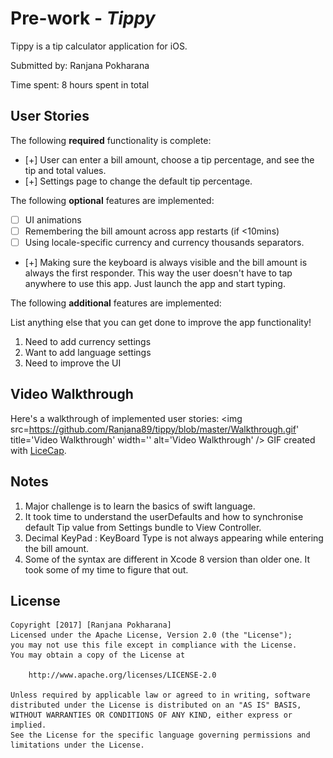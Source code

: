 # Pre-work - *Tippy*

Tippy is a tip calculator application for iOS.

Submitted by: Ranjana Pokharana

Time spent: 8 hours spent in total

## User Stories

The following **required** functionality is complete:

* [+] User can enter a bill amount, choose a tip percentage, and see the tip and total values.
* [+] Settings page to change the default tip percentage.

The following **optional** features are implemented:
* [ ] UI animations
* [ ] Remembering the bill amount across app restarts (if <10mins)
* [ ] Using locale-specific currency and currency thousands separators.
* [+] Making sure the keyboard is always visible and the bill amount is always the first responder. This way the user doesn't have to tap anywhere to use this app. Just launch the app and start typing.

The following **additional** features are implemented:

List anything else that you can get done to improve the app functionality!
1) Need to add currency settings
2) Want to add language settings
3) Need to improve the UI

## Video Walkthrough 

Here's a walkthrough of implemented user stories:
<img src=https://github.com/Ranjana89/tippy/blob/master/Walkthrough.gif' title='Video Walkthrough' width='' alt='Video Walkthrough' />
GIF created with [LiceCap](http://www.cockos.com/licecap/).

## Notes

1) Major challenge is to learn the basics of swift language.
2) It took time to understand the userDefaults and how to synchronise default Tip value from Settings bundle to View Controller.
3) Decimal KeyPad : KeyBoard Type is not always appearing while entering the bill amount. 
4) Some of the syntax are different in Xcode 8 version than older one. It took some of my time to figure that out. 



## License

    Copyright [2017] [Ranjana Pokharana]
    Licensed under the Apache License, Version 2.0 (the "License");
    you may not use this file except in compliance with the License.
    You may obtain a copy of the License at

        http://www.apache.org/licenses/LICENSE-2.0

    Unless required by applicable law or agreed to in writing, software
    distributed under the License is distributed on an "AS IS" BASIS,
    WITHOUT WARRANTIES OR CONDITIONS OF ANY KIND, either express or implied.
    See the License for the specific language governing permissions and
    limitations under the License.

